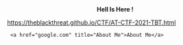 <html>
  <body>
    <center> <b>Hell Is Here ! </b> </center>
  
   https://theblackthreat.github.io/CTF/AT-CTF-2021-TBT.html
      
     <a href="google.com" title="About Me">About Me</a>
  </body>
</html>















